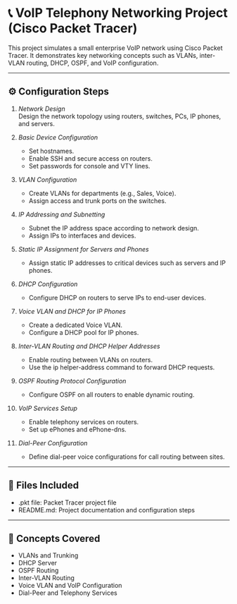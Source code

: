 # 📞 VoIP Telephony Networking Project (Cisco Packet Tracer)

This project simulates a small enterprise VoIP network using Cisco Packet Tracer. It demonstrates key networking concepts such as VLANs, inter-VLAN routing, DHCP, OSPF, and VoIP configuration.

---

## ⚙️ Configuration Steps

1. *Network Design*  
   Design the network topology using routers, switches, PCs, IP phones, and servers. 

2. *Basic Device Configuration*  
   - Set hostnames.
   - Enable SSH and secure access on routers.
   - Set passwords for console and VTY lines.

3. *VLAN Configuration*  
   - Create VLANs for departments (e.g., Sales, Voice).
   - Assign access and trunk ports on the switches.

4. *IP Addressing and Subnetting*  
   - Subnet the IP address space according to network design.
   - Assign IPs to interfaces and devices.

5. *Static IP Assignment for Servers and Phones*  
   - Assign static IP addresses to critical devices such as servers and IP phones.

6. *DHCP Configuration*  
   - Configure DHCP on routers to serve IPs to end-user devices.

7. *Voice VLAN and DHCP for IP Phones*  
   - Create a dedicated Voice VLAN.
   - Configure a DHCP pool for IP phones.

8. *Inter-VLAN Routing and DHCP Helper Addresses*  
   - Enable routing between VLANs on routers.
   - Use the ip helper-address command to forward DHCP requests.

9. *OSPF Routing Protocol Configuration*  
   - Configure OSPF on all routers to enable dynamic routing.

10. *VoIP Services Setup*  
    - Enable telephony services on routers.
    - Set up ePhones and ePhone-dns.

11. *Dial-Peer Configuration*  
    - Define dial-peer voice configurations for call routing between sites.

---

## 📁 Files Included

- .pkt file: Packet Tracer project file
- README.md: Project documentation and configuration steps

---

## 🧠 Concepts Covered

- VLANs and Trunking
- DHCP Server
- OSPF Routing
- Inter-VLAN Routing
- Voice VLAN and VoIP Configuration
- Dial-Peer and Telephony Services
